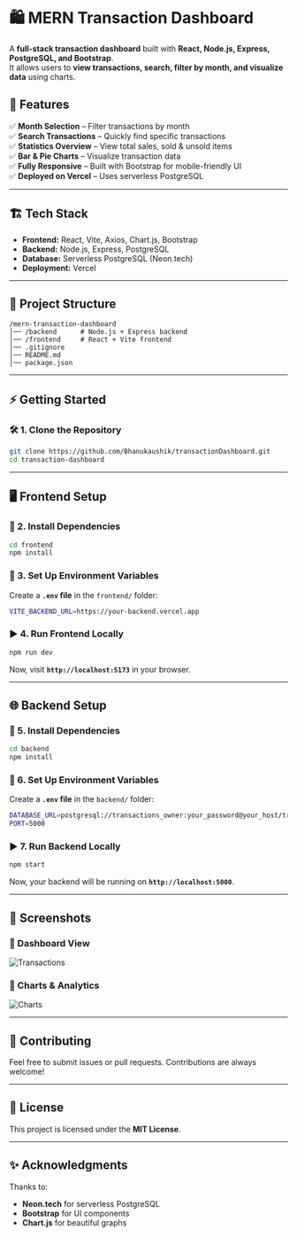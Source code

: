 # 🛍️ MERN Transaction Dashboard

A **full-stack transaction dashboard** built with **React, Node.js, Express, PostgreSQL, and Bootstrap**.  
It allows users to **view transactions, search, filter by month, and visualize data** using charts.  

## 🚀 Features
✅ **Month Selection** – Filter transactions by month  
✅ **Search Transactions** – Quickly find specific transactions  
✅ **Statistics Overview** – View total sales, sold & unsold items  
✅ **Bar & Pie Charts** – Visualize transaction data  
✅ **Fully Responsive** – Built with Bootstrap for mobile-friendly UI  
✅ **Deployed on Vercel** – Uses serverless PostgreSQL  

---

## 🏗️ Tech Stack
- **Frontend:** React, Vite, Axios, Chart.js, Bootstrap  
- **Backend:** Node.js, Express, PostgreSQL  
- **Database:** Serverless PostgreSQL (Neon.tech)  
- **Deployment:** Vercel  

---


## 📂 Project Structure
```
/mern-transaction-dashboard
│── /backend      # Node.js + Express backend
│── /frontend     # React + Vite frontend
│── .gitignore
│── README.md
│── package.json
```

---

## ⚡ Getting Started

### 🛠️ 1. Clone the Repository
```sh
git clone https://github.com/Bhanukaushik/transactionDashboard.git
cd transaction-dashboard
```

---

## 🖥️ Frontend Setup
### 📌 2. Install Dependencies
```sh
cd frontend
npm install
```

### 🔧 3. Set Up Environment Variables  
Create a **`.env` file** in the `frontend/` folder:
```sh
VITE_BACKEND_URL=https://your-backend.vercel.app
```

### ▶️ 4. Run Frontend Locally
```sh
npm run dev
```
Now, visit **`http://localhost:5173`** in your browser.  

---

## 🌐 Backend Setup
### 📌 5. Install Dependencies
```sh
cd backend
npm install
```

### 🔧 6. Set Up Environment Variables  
Create a **`.env` file** in the `backend/` folder:
```sh
DATABASE_URL=postgresql://transactions_owner:your_password@your_host/transactions?sslmode=require
PORT=5000
```

### ▶️ 7. Run Backend Locally
```sh
npm start
```
Now, your backend will be running on **`http://localhost:5000`**.  

---



## 📸 Screenshots

### 📌 Dashboard View  
![Transactions](https://github.com/user-attachments/assets/e5622ec9-136c-45d1-a1a6-bbe3888d57c2)


### 📌 Charts & Analytics  
![Charts](https://github.com/user-attachments/assets/39017cb4-9eb3-4aef-a860-af394b1e862a)


---

## 🤝 Contributing
Feel free to submit issues or pull requests. Contributions are always welcome!  

---

## 📜 License
This project is licensed under the **MIT License**.  

---

## ✨ Acknowledgments
Thanks to:
- **Neon.tech** for serverless PostgreSQL  
- **Bootstrap** for UI components  
- **Chart.js** for beautiful graphs  
